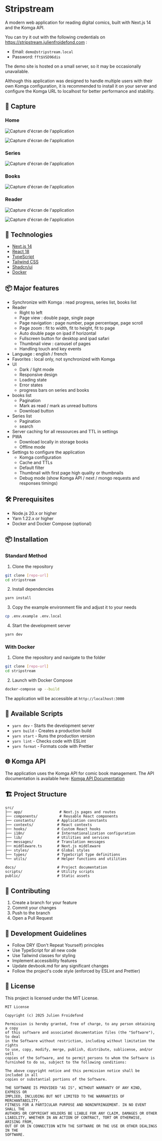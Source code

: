 # Stripstream

A modern web application for reading digital comics, built with Next.js 14 and the Komga API.

You can try it out with the following credentials on https://stripstream.julienfroidefond.com :

- Email: `demo@stripstream.local`
- Password: `fft$VSD96dis`

The demo site is hosted on a small server, so it may be occasionally unavailable.

Although this application was designed to handle multiple users with their own Komga configuration, it is recommended to install it on your server and configure the Komga URL to localhost for better performance and stability.

## 📸 Capture

### Home

![Capture d'écran de l'application](./docs/images/home.png)

![Capture d'écran de l'application](./docs/images/nav.png)

### Series

![Capture d'écran de l'application](./docs/images/series%20list.png)

### Books

![Capture d'écran de l'application](./docs/images/books%20list.png)

### Reader

![Capture d'écran de l'application](./docs/images/reader%20double%20page.png)

![Capture d'écran de l'application](./docs/images/reader%20nav.png)

## 🚀 Technologies

- [Next.js 14](https://nextjs.org/)
- [React 18](https://reactjs.org/)
- [TypeScript](https://www.typescriptlang.org/)
- [Tailwind CSS](https://tailwindcss.com/)
- [Shadcn/ui](https://ui.shadcn.com/)
- [Docker](https://www.docker.com/)

## 📦 Major features

- Synchronize with Komga : read progress, series list, books list
- Reader
  - Right to left
  - Page view : double page, single page
  - Page navigation : page number, page percentage, page scroll
  - Page zoom : fit to width, fit to height, fit to page
  - Auto double page on ipad if horizontal
  - Fullscreen button for desktop and ipad safari
  - Thumbnail view : carousel of pages
  - Handling touch and key events
- Language : english / french
- Favorites : local only, not synchronized with Komga
- UI
  - Dark / light mode
  - Responsive design
  - Loading state
  - Error states
  - progress bars on series and books
- books list
  - Pagination
  - Mark as read / mark as unread buttons
  - Download button
- Series list
  - Pagination
  - search
- Server caching for all ressources and TTL in settings
- PWA
  - Download locally in storage books
  - Offline mode
- Settings to configure the application
  - Komga configuration
  - Cache and TTLs
  - Default filter
  - Thumbnail with first page high quality or thumbnails
  - Debug mode (show Komga API / next / mongo requests and responses timings)

## 🛠 Prerequisites

- Node.js 20.x or higher
- Yarn 1.22.x or higher
- Docker and Docker Compose (optional)

## 📦 Installation

### Standard Method

1. Clone the repository

```bash
git clone [repo-url]
cd stripstream
```

2. Install dependencies

```bash
yarn install
```

3. Copy the example environment file and adjust it to your needs

```bash
cp .env.example .env.local
```

4. Start the development server

```bash
yarn dev
```

### With Docker

1. Clone the repository and navigate to the folder

```bash
git clone [repo-url]
cd stripstream
```

2. Launch with Docker Compose

```bash
docker-compose up --build
```

The application will be accessible at `http://localhost:3000`

## 🔧 Available Scripts

- `yarn dev` - Starts the development server
- `yarn build` - Creates a production build
- `yarn start` - Runs the production version
- `yarn lint` - Checks code with ESLint
- `yarn format` - Formats code with Prettier

## 🌐 Komga API

The application uses the Komga API for comic book management. The API documentation is available here:
[Komga API Documentation](https://cloud.julienfroidefond.com/swagger-ui/index.html#/)

## 🏗 Project Structure

```
src/
├── app/                 # Next.js pages and routes
├── components/          # Reusable React components
├── constants/          # Application constants
├── contexts/           # React contexts
├── hooks/              # Custom React hooks
├── i18n/               # Internationalization configuration
├── lib/                # Utilities and services
├── messages/           # Translation messages
├── middleware.ts       # Next.js middleware
├── styles/             # Global styles
├── types/              # TypeScript type definitions
└── utils/              # Helper functions and utilities

docs/                   # Project documentation
scripts/                # Utility scripts
public/                 # Static assets
```

## 🤝 Contributing

1. Create a branch for your feature
2. Commit your changes
3. Push to the branch
4. Open a Pull Request

## 📝 Development Guidelines

- Follow DRY (Don't Repeat Yourself) principles
- Use TypeScript for all new code
- Use Tailwind classes for styling
- Implement accessibility features
- Update devbook.md for any significant changes
- Follow the project's code style (enforced by ESLint and Prettier)

## 📄 License

This project is licensed under the MIT License.

```text
MIT License

Copyright (c) 2025 Julien Froidefond

Permission is hereby granted, free of charge, to any person obtaining a copy
of this software and associated documentation files (the "Software"), to deal
in the Software without restriction, including without limitation the rights
to use, copy, modify, merge, publish, distribute, sublicense, and/or sell
copies of the Software, and to permit persons to whom the Software is
furnished to do so, subject to the following conditions:

The above copyright notice and this permission notice shall be included in all
copies or substantial portions of the Software.

THE SOFTWARE IS PROVIDED "AS IS", WITHOUT WARRANTY OF ANY KIND, EXPRESS OR
IMPLIED, INCLUDING BUT NOT LIMITED TO THE WARRANTIES OF MERCHANTABILITY,
FITNESS FOR A PARTICULAR PURPOSE AND NONINFRINGEMENT. IN NO EVENT SHALL THE
AUTHORS OR COPYRIGHT HOLDERS BE LIABLE FOR ANY CLAIM, DAMAGES OR OTHER
LIABILITY, WHETHER IN AN ACTION OF CONTRACT, TORT OR OTHERWISE, ARISING FROM,
OUT OF OR IN CONNECTION WITH THE SOFTWARE OR THE USE OR OTHER DEALINGS IN THE
SOFTWARE.
```
